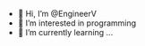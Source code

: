 - 👋 Hi, I’m @EngineerV
- 👀 I’m interested in programming
- 🌱 I’m currently learning ...

<!---
EngineerV/EngineerV is a ✨ special ✨ repository because its `README.md` (this file) appears on your GitHub profile.
You can click the Preview link to take a look at your changes.
--->
